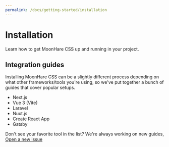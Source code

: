 ```yaml
---
permalink: /docs/getting-started/installation
---
```


# Installation

Learn how to get MoonHare CSS up and running in your project.

## Integration guides

Installing MoonHare CSS can be a slightly different process depending on what other frameworks/tools you're using, so we've put together a bunch of guides that cover popular setups.

- Next.js
- Vue 3 (Vite)
- Laravel
- Nuxt.js
- Create React App
- Gatsby

Don't see your favorite tool in the list? We're always working on new guides, 
[Open a new issue](#TODO)

